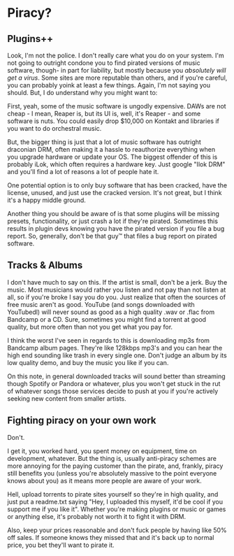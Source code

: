 # Piracy?

## Plugins++

Look, I'm not the police. I don't really care what you do on your system. I'm not going to outright condone you to find pirated versions of music software, though- in part for liability, but mostly because you *absolutely will get a virus*. Some sites are more reputable than others, and if you're careful, you can probably yoink at least a few things. Again, I'm not saying you should. But, I do understand why you might want to: 

First, yeah, some of the music software is ungodly expensive. DAWs are not cheap - I mean, Reaper is, but its UI is, well, it's Reaper - and some software is nuts. You could easily drop $10,000 on Kontakt and libraries if you want to do orchestral music.

But, the bigger thing is just that a lot of music software has outright draconian DRM, often making it a hassle to reauthorize everything when you upgrade hardware or update your OS. The biggest offender of this is probably iLok, which often requires a hardware key. Just google "Ilok DRM" and you'll find a lot of reasons a lot of people hate it.

One potential option is to only buy software that has been cracked, have the license, unused, and just use the cracked version. It's not great, but I think it's a happy middle ground.

Another thing you should be aware of is that some plugins will be missing presets, functionality, or just crash a lot if they're pirated. Sometimes this results in plugin devs knowing you have the pirated version if you file a bug report. So, generally, don't be that guy™ that files a bug report on pirated software.

## Tracks & Albums

I don't have much to say on this. If the artist is small, don't be a jerk. Buy the music. Most musicians would rather you listen and not pay than not listen at all, so if you're broke I say you do you. Just realize that often the sources of free music aren't as good. YouTube (and songs downloaded with YouTubedl) will never sound as good as a high quality .wav or .flac from Bandcamp or a CD. Sure, sometimes you might find a torrent at good quality, but more often than not you get what you pay for. 

I think the worst I've seen in regards to this is downloading mp3s from Bandcamp album pages. They're like 128kbps mp3's and you can hear the high end sounding like trash in every single one. Don't judge an album by its low quality demo, and buy the music you like if you can.

On this note, in general downloaded tracks will sound better than streaming though Spotify or Pandora or whatever, plus you won't get stuck in the rut of whatever songs those services decide to push at you if you're actively seeking new content from smaller artists.

## Fighting piracy on your own work

Don't.

I get it, you worked hard, you spent money on equipment, time on development, whatever. But the thing is, usually anti-piracy schemes are more annoying for the paying customer than the pirate, and, frankly, piracy still benefits you (unless you're absolutely massive to the point everyone knows about you) as it means more people are aware of your work.

Hell, upload torrents to pirate sites yourself so they're in high quality, and just put a readme.txt saying "Hey, I uploaded this myself, it'd be cool if you support me if you like it". Whether you're making plugins or music or games or anything else, it's probably not worth it to fight it with DRM.

Also, keep your prices reasonable and don't fuck people by having like 50% off sales. If someone knows they missed that and it's back up to normal price, you bet they'll want to pirate it.



